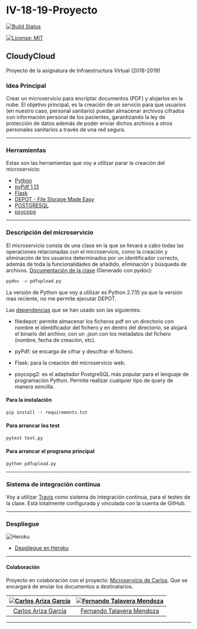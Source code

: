 # IV-18-19-Proyecto

[![Build Status](https://travis-ci.com/Thejokeri/IV-18-19-Proyecto.svg?branch=master)](https://travis-ci.com/Thejokeri/IV-18-19-Proyecto)

[![License: MIT](https://img.shields.io/badge/License-MIT-yellow.svg)](https://opensource.org/licenses/MIT)

## CloudyCloud

Proyecto de la asignatura de Infraestructura Virtual (2018-2019)

### Idea Principal

Crear un microservicio para encriptar documentos (PDF) y alojarlos en la nube. El objetivo principal, es la creación de un servicio para que usuarios (en nuestro caso, personal sanitario) puedan almacenar archivos cifrados con información personal de los pacientes, garantizando la ley de protección de datos además de poder enviar dichos archivos a otros personales sanitarios a través de una red segura.

---

### Herramientas

Estas son las herramientas que voy a utilizar parar la creación del microservicio:

* [Python](https://www.python.org)
* [pyPdf 1.13](https://pypi.org/project/pyPdf/)
* [Flask](http://flask.pocoo.org/)
* [DEPOT - File Storage Made Easy](https://depot.readthedocs.io/en/latest/)
* [POSTGRESQL](https://www.postgresql.org)
* [psycopg](http://initd.org/psycopg/)

---

### Descripción del microservicio

El microservicio consta de una clase en la que se llevará a cabo todas las operaciones relacionadas con el microservicio, como la creación y eliminación de los usuarios determinados por un identificador correcto, además de toda la funcionalidades de añadido, eliminación y búsqueda de archivos. [Documentación de la clase](http://htmlpreview.github.io/?https://github.com/Thejokeri/IV-18-19-Proyecto/blob/master/doc/pdfupload.html) (Generado con pydoc):

```bash
pydoc -w pdfupload.py
```

La versión de Python que voy a utilizar es Python 2.7.15 ya que la versión mas reciente, no me permite ejecutar DEPOT.

Las [dependencias](./requirements.txt) que se han usado son las siguientes:

* filedepot: permite almacenar los ficheros pdf en un directorio con nombre el identificador del fichero y en dentro del directorio, se alojará el binario del archivo, con un .json con los metadatos del fichero (nombre, fecha de creación, etc).
  
* pyPdf: se encarga de cifrar y descifrar el fichero.
  
* Flask: para la creación del microservicio web.
  
* psycopg2: es el adaptador PostgreSQL más popular para el lenguaje de programación Python. Permite realizar cualquier tipo de query de manera sencilla.

#### Para la instalación

```bash
pip install -r requirements.txt
```

#### Para arrancar los test

```bash
pytest test.py
```

#### Para arrancar el programa principal

```bash
python pdfupload.py
```

---

### Sistema de integración continua

Voy a utilizar [Travis](https://travis-ci.org/) como sistema de integración continua, para el testeo de la clase. Está totalmente configurada y vinculada con la cuenta de GitHub.

---

### Despliegue

![Heroku](https://heroku-badge.herokuapp.com/?app=cloudncloud)

* [Despliegue en Heroku](https://cloudncloud.herokuapp.com/)

---

#### Colaboración

Proyecto en colaboración con el proyecto: [Microservicio de Carlos](https://github.com/AGCarlos/IV_1819_Proyecto). Que se encargará de enviar los documentos a destinatarios.

| [![Carlos Ariza García](https://github.com/AGCarlos.png?size=100)](https://github.com/AGCarlos) | [![Fernando Talavera Mendoza](https://github.com/Thejokeri.png?size=100)](https://github.com/Thejokeri) |
| :---: | :---: |
| [Carlos Ariza García](https://github.com/AGCarlos) | [Fernando Talavera Mendoza](https://github.com/Thejokeri) |

---
